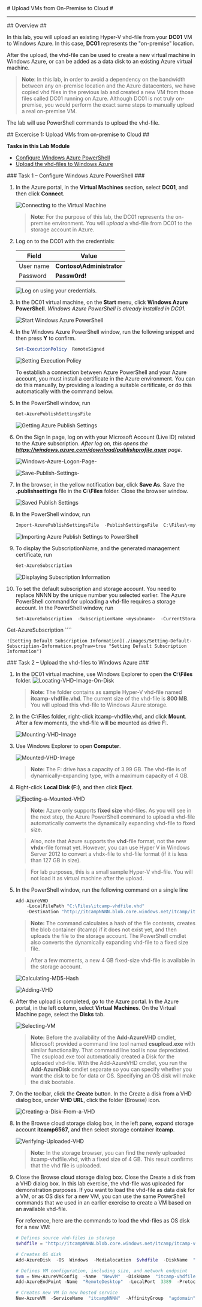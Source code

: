 ﻿<a name="Title" />
# Upload VMs from On-Premise to Cloud #

---
<a name="Overview" />
## Overview ##

In this lab, you will upload an existing Hyper-V vhd-file from your **DC01** VM to Windows Azure. In this case, **DC01** represents the "on-premise" location.

After the upload, the vhd-file can be used to create a new virtual machine in Windows Azure, or can be added as a data disk to an existing Azure virtual machine.

> **Note**: In this lab, in order to avoid a dependency on the bandwidth between any on-premise location and the Azure datacenters, we have copied vhd files in the previous lab and created a new VM from those files called DC01 running on Azure.  Although DC01 is not truly on-premise, you would perform the exact same steps to manually upload a real on-premise VM.

The lab will use PowerShell commands to upload the vhd-file.

<a name="Exercise1" />
## Excercise 1: Upload VMs from on-premise to Cloud ##

**Tasks in this Lab Module**

* [Configure Windows Azure PowerShell](#Ex1Task1)
* [Upload the vhd-files to Windows Azure](#Ex1Task2)

<a name="Ex1Task1" />
### Task 1 – Configure Windows Azure PowerShell ###

1. In the Azure portal, in the **Virtual Machines** section, select **DC01**, and then click **Connect**.

	![Connecting to the Virtual Machine](images/Do-You-Want-To-Save-This-file-dialog.png?raw=true "Connecting to the Virtual Machine")

	>**Note**: For the purpose of this lab, the DC01 represents the on-premise environment. You will _upload_ a vhd-file from DC01 to the storage account in Azure.

1. Log on to the DC01 with the credentials:

	| Field | Value |
	|--------|--------|
	| User name | **Contoso\Administrator** |
	| Password | **Passw0rd!** |

	![Log on using your credentials.](./images/Enter-Your-Credentials.png?raw=true "Log on using your credentials.")

1. In the DC01 virtual machine, on the **Start** menu, click **Windows Azure PowerShell**. _Windows Azure PowerShell is already installed in DC01._

	![Start Windows Azure PowerShell](./images/Start-Windows-Azure-PowerShell.png?raw=true "Start Windows Azure PowerShell")

1. In the Windows Azure PowerShell window, run the following snippet and then press **Y** to confirm.

	````PowerShell 
	Set-ExecutionPolicy  RemoteSigned
	````

	![Setting Execution Policy](./images/Setting-Execution-Policy.png?raw=true "Set Execution policy")

	To establish a connection between Azure PowerShell and your Azure account, you must install a certificate in the Azure environment. You can do this manually, by providing a loading a suitable certificate, or do this automatically with the command below.

1. In the PowerShell window, run

	````PowerShell 
	Get-AzurePublishSettingsFile
	````

	![Getting Azure Publish Settings](./images/Getting-Azure-Publish-Settings.png?raw=true "Getting Azure Publish Settings")

1. On the Sign In page, log on with your Microsoft Account (Live ID) related to the Azure subscription. _After log on, this opens the **https://windows.azure.com/download/publishprofile.aspx** page._

	![Windows-Azure-Logon-Page-](images/Windows-Azure-Logon-Page-.png?raw=true)

	![Save-Publish-Settings-](images/Save-Publish-Settings-.png?raw=true)

1. In the browser, in the yellow notification bar, click **Save As**. Save the **.publishsettings** file in the **C:\Files** folder. Close the browser window.

	![Saved Publish Settings](images/Saved-Publish-Settings-.png?raw=true "Saved Azure Publish Settings")

1. In the PowerShell window, run

	````PowerShell 
	Import-AzurePublishSettingsFile  -PublishSettingsFile  C:\Files\<myfilename>.publishsettings
	````

	![Importing Azure Publish Settings to PowerShell](images/Importing-Azure-Publish-Settings-to-PowerShell.png?raw=true "Importing Azure Publish Settings to PowerShell")

1. To display the SubscriptionName, and the generated management certificate, run

	````PowerShell 
	Get-AzureSubscription
	````

	![Displaying Subscription Information](./images/displaying-subscription-information.png?raw=true "Displaying Subscription Information")

1. To set the default subscription and storage account. You need to replace NNNN by the unique number you selected earlier. The Azure PowerShell command for uploading a vhd-file requires a storage account. In the PowerShell window, run

	````PowerShell 
	Set-AzureSubscription  -SubscriptionName <mysubname>  -CurrentStorageAccount "itcampNNNN"
Get-AzureSubscription
	````

	![Setting Default Subscription Information](./images/Setting-Default-Subscription-Information.png?raw=true "Setting Default Subscription Information")

<a name="Ex1Task2" />
### Task 2 – Upload the vhd-files to Windows Azure ###

1. In the DC01 virtual machine, use Windows Explorer to open the **C:\Files** folder.
	![Locating-VHD-Image-On-Disk](images/Locating-VHD-Image-On-Disk.png?raw=true "Locating VHD Image On Disk")

	> **Note:** The folder contains as sample Hyper-V vhd-file named **itcamp-vhdfile.vhd**. The current size of the vhd-file is **800 MB**. You will upload this vhd-file to Windows Azure storage.

1. In the C:\Files folder, right-click itcamp-vhdfile.vhd, and click **Mount**. After a few moments, the vhd-file will be mounted as drive F:.

	![Mounting-VHD-Image](images/Mounting-VHD-Image.png?raw=true "Mounting VHD Image")

1. Use Windows Explorer to open **Computer**.

	![Mounted-VHD-Image](images/Mounted-VHD-Image.png?raw=true "Mounted VHD Image")

	> **Note:** The F: drive has a capacity of 3.99 GB. The vhd-file is of dynamically-expanding type, with a maximum capacity of 4 GB.

1. Right-click **Local Disk (F:)**, and then click **Eject**.

	![Ejecting-a-Mounted-VHD](images/Ejecting-a-Mounted-VHD.png?raw=true "Ejecting a Mounted VHD")

	> **Note:** Azure only supports **fixed size** vhd-files. As you will see in the next step, the Azure PowerShell command to upload a vhd-file automatically converts the dynamically expanding vhd-file to fixed size.

	> Also, note that Azure supports the **vhd**-file format, not the new **vhdx**-file format yet. However, you can use Hyper V in Windows Server 2012 to convert a vhdx-file to vhd-file format (if it is less than 127 GB in size).

	> For lab purposes, this is a small sample Hyper-V vhd-file. You will not load it as virtual machine after the upload.

1. In the PowerShell window, run the following command on a single line

	````PowerShell 
	Add-AzureVHD 
		-LocalFilePath "C:\Files\itcamp-vhdfile.vhd" 
		-Destination "http://itcampNNNN.blob.core.windows.net/itcamp/itcamp-vhdfile.vhd"
	````

	 > **Note:** The command calculates a hash of the file contents, creates the blob container (itcamp) if it does not exist yet, and then uploads the file to the storage account. The PowerShell cmdlet also converts the dynamically expanding vhd-file to a fixed size file.

	> After a few moments, a new 4 GB fixed-size vhd-file is available in the storage account.
	
	![Calculating-MD5-Hash](images/Calculating-MD5-Hash.png?raw=true "Calculating MD5 Hash")

	![Adding-VHD](images/Adding-VHD.png?raw=true "Adding VHD")

1. After the upload is completed, go to the Azure portal.
In the Azure portal, in the left column, select **Virtual Machines**.
On the Virtual Machine page, select the **Disks** tab.

	![Selecting-VM](images/Selecting-VM.png?raw=true "Selecting VM")

	> **Note:** Before the availability of the **Add-AzureVHD** cmdlet, Microsoft provided a command line tool named **csupload.exe** with similar functionality. That command line tool is now depreciated.
The csupload.exe tool automatically created a Disk for the uploaded vhd-file. With the Add-AzureVHD cmdlet, you run the **Add-AzureDisk** cmdlet separate so you can specify whether you want the disk to be for data or OS.  Specifying an OS disk will make the disk bootable.

1. On the toolbar, click the **Create** button.
In the Create a disk from a VHD dialog box, under **VHD URL**, click the folder (Browse) icon.

	![Creating-a-Disk-From-a-VHD](images/Creating-a-Disk-From-a-VHD.png?raw=true "Creating a Disk From a VHD")

1. In the Browse cloud storage dialog box, in the left pane, expand storage account **itcamp6567**, and then select storage container **itcamp**.

	![Verifying-Uploaded-VHD](images/Verifying-Uploaded-VHD.png?raw=true "Verifying Uploaded VHD")

	> **Note:** In the storage browser, you can find the newly uploaded itcamp-vhdfile.vhd, with a fixed size of 4 GB. This result confirms that the vhd file is uploaded.

1. Close the Browse cloud storage dialog box.
Close the Create a disk from a VHD dialog box.
In this lab exercise, the vhd-file was uploaded for demonstration purposes.
If you want to load the vhd-file as data disk for a VM, or as OS disk for a new VM, you can use the same PowerShell commands that we used in an earlier exercise to create a VM based on an available vhd-file.

	For reference, here are the commands to load the vhd-files as OS disk for a new VM:

	```` PowerShell 
	# Defines source vhd-files in storage
	$vhdfile = "http://itcampNNNN.blob.core.windows.net/itcamp/itcamp-vhdfile.vhd"

	# Creates OS disk
	Add-AzureDisk  -OS  Windows  -Medialocation  $vhdfile  -DiskName  "itcamp-vhdfile"

	# Defines VM configuration, including size, and network endpoint
	$vm = New-AzureVMConfig  -Name  "NewVM"  -DiskName  "itcamp-vhdfile" 	-InstanceSize "Small"  |
   Add-AzureEndPoint -Name  "RemoteDesktop"  -LocalPort  3389  -Protocol  TCP

	# Creates new VM in new hosted service
	New-AzureVM  -ServiceName  "itcampNNNN"  -AffinityGroup  "agdomain" -VMs  $vm
	````
